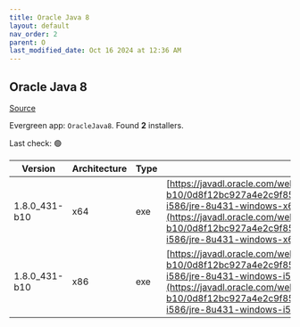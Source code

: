 ```yaml
---
title: Oracle Java 8
layout: default
nav_order: 2
parent: O
last_modified_date: Oct 16 2024 at 12:36 AM
---
```


## Oracle Java 8

[Source](https://www.java.com)

Evergreen app: `OracleJava8`. Found **2** installers.

Last check: 🟢

| Version       | Architecture | Type | URI                                                                                                                                                                                                                                                                                    |
| ------------- | ------------ | ---- | -------------------------------------------------------------------------------------------------------------------------------------------------------------------------------------------------------------------------------------------------------------------------------------- |
| 1.8.0_431-b10 | x64          | exe  | [https://javadl.oracle.com/webapps/download/GetFile/1.8.0_431-b10/0d8f12bc927a4e2c9f8568ca567db4ee/windows-i586/jre-8u431-windows-x64.exe](https://javadl.oracle.com/webapps/download/GetFile/1.8.0_431-b10/0d8f12bc927a4e2c9f8568ca567db4ee/windows-i586/jre-8u431-windows-x64.exe)   |
| 1.8.0_431-b10 | x86          | exe  | [https://javadl.oracle.com/webapps/download/GetFile/1.8.0_431-b10/0d8f12bc927a4e2c9f8568ca567db4ee/windows-i586/jre-8u431-windows-i586.exe](https://javadl.oracle.com/webapps/download/GetFile/1.8.0_431-b10/0d8f12bc927a4e2c9f8568ca567db4ee/windows-i586/jre-8u431-windows-i586.exe) |
